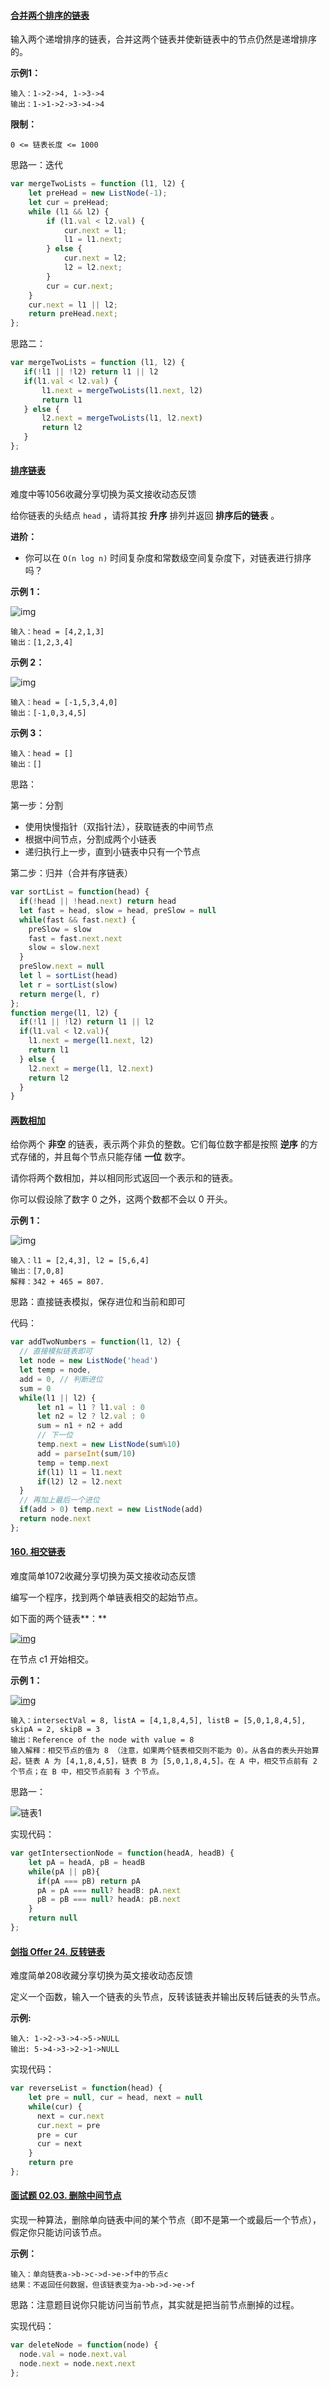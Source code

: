 #### [ 合并两个排序的链表](https://leetcode-cn.com/problems/he-bing-liang-ge-pai-xu-de-lian-biao-lcof/)

输入两个递增排序的链表，合并这两个链表并使新链表中的节点仍然是递增排序的。

**示例1：**

```
输入：1->2->4, 1->3->4
输出：1->1->2->3->4->4
```

**限制：**

```
0 <= 链表长度 <= 1000
```

思路一：迭代

```js
var mergeTwoLists = function (l1, l2) {
    let preHead = new ListNode(-1);
    let cur = preHead;
    while (l1 && l2) {
        if (l1.val < l2.val) {
            cur.next = l1;
            l1 = l1.next;
        } else {
            cur.next = l2;
            l2 = l2.next;
        }
        cur = cur.next;
    }
    cur.next = l1 || l2;
    return preHead.next;
};
```

思路二：

```js
var mergeTwoLists = function (l1, l2) {
   if(!l1 || !l2) return l1 || l2
   if(l1.val < l2.val) {
       l1.next = mergeTwoLists(l1.next, l2)
       return l1
   } else {
       l2.next = mergeTwoLists(l1, l2.next)
       return l2
   }
};
```

#### [排序链表](https://leetcode-cn.com/problems/sort-list/)

难度中等1056收藏分享切换为英文接收动态反馈

给你链表的头结点 `head` ，请将其按 **升序** 排列并返回 **排序后的链表** 。

**进阶：**

- 你可以在 `O(n log n)` 时间复杂度和常数级空间复杂度下，对链表进行排序吗？

 

**示例 1：**

![img](https://assets.leetcode.com/uploads/2020/09/14/sort_list_1.jpg)

```
输入：head = [4,2,1,3]
输出：[1,2,3,4]
```

**示例 2：**

![img](https://assets.leetcode.com/uploads/2020/09/14/sort_list_2.jpg)

```
输入：head = [-1,5,3,4,0]
输出：[-1,0,3,4,5]
```

**示例 3：**

```
输入：head = []
输出：[]
```

思路：

 第一步：分割 

- 使用快慢指针（双指针法），获取链表的中间节点
- 根据中间节点，分割成两个小链表
- 递归执行上一步，直到小链表中只有一个节点

 第二步：归并（合并有序链表） 

```js
var sortList = function(head) {
  if(!head || !head.next) return head
  let fast = head, slow = head, preSlow = null
  while(fast && fast.next) {
    preSlow = slow
    fast = fast.next.next
    slow = slow.next
  }
  preSlow.next = null
  let l = sortList(head)
  let r = sortList(slow)
  return merge(l, r)
};
function merge(l1, l2) {
  if(!l1 || !l2) return l1 || l2
  if(l1.val < l2.val){
    l1.next = merge(l1.next, l2)
    return l1
  } else {
    l2.next = merge(l1, l2.next)
    return l2
  }
}
```

#### [两数相加](https://leetcode-cn.com/problems/add-two-numbers/)

给你两个 **非空** 的链表，表示两个非负的整数。它们每位数字都是按照 **逆序** 的方式存储的，并且每个节点只能存储 **一位** 数字。

请你将两个数相加，并以相同形式返回一个表示和的链表。

你可以假设除了数字 0 之外，这两个数都不会以 0 开头。

 

**示例 1：**

![img](https://assets.leetcode-cn.com/aliyun-lc-upload/uploads/2021/01/02/addtwonumber1.jpg)

```
输入：l1 = [2,4,3], l2 = [5,6,4]
输出：[7,0,8]
解释：342 + 465 = 807.
```

思路：直接链表模拟，保存进位和当前和即可

代码：

```js
var addTwoNumbers = function(l1, l2) {
  // 直接模拟链表即可
  let node = new ListNode('head')
  let temp = node,
  add = 0, // 判断进位
  sum = 0
  while(l1 || l2) {
      let n1 = l1 ? l1.val : 0
      let n2 = l2 ? l2.val : 0
      sum = n1 + n2 + add
      // 下一位
      temp.next = new ListNode(sum%10)
      add = parseInt(sum/10)
      temp = temp.next
      if(l1) l1 = l1.next
      if(l2) l2 = l2.next
  }
  // 再加上最后一个进位
  if(add > 0) temp.next = new ListNode(add)
  return node.next
};
```

#### [160. 相交链表](https://leetcode-cn.com/problems/intersection-of-two-linked-lists/)

难度简单1072收藏分享切换为英文接收动态反馈

编写一个程序，找到两个单链表相交的起始节点。

如下面的两个链表**：**

[![img](https://assets.leetcode-cn.com/aliyun-lc-upload/uploads/2018/12/14/160_statement.png)](https://assets.leetcode-cn.com/aliyun-lc-upload/uploads/2018/12/14/160_statement.png)

在节点 c1 开始相交。

 

**示例 1：**

[![img](https://assets.leetcode-cn.com/aliyun-lc-upload/uploads/2018/12/14/160_example_1.png)](https://assets.leetcode.com/uploads/2018/12/13/160_example_1.png)

```
输入：intersectVal = 8, listA = [4,1,8,4,5], listB = [5,0,1,8,4,5], skipA = 2, skipB = 3
输出：Reference of the node with value = 8
输入解释：相交节点的值为 8 （注意，如果两个链表相交则不能为 0）。从各自的表头开始算起，链表 A 为 [4,1,8,4,5]，链表 B 为 [5,0,1,8,4,5]。在 A 中，相交节点前有 2 个节点；在 B 中，相交节点前有 3 个节点。
```

 思路一：

![链表1](./链表1.png)

实现代码：

```js
var getIntersectionNode = function(headA, headB) {
    let pA = headA, pB = headB
    while(pA || pB){
      if(pA === pB) return pA
      pA = pA === null? headB: pA.next
      pB = pB === null? headA: pB.next
    }
    return null
};
```

#### [剑指 Offer 24. 反转链表](https://leetcode-cn.com/problems/fan-zhuan-lian-biao-lcof/)

难度简单208收藏分享切换为英文接收动态反馈

定义一个函数，输入一个链表的头节点，反转该链表并输出反转后链表的头节点。



**示例:**

```
输入: 1->2->3->4->5->NULL
输出: 5->4->3->2->1->NULL
```

 实现代码：

````js
var reverseList = function(head) {
    let pre = null, cur = head, next = null
    while(cur) {
      next = cur.next
      cur.next = pre
      pre = cur
      cur = next
    }
    return pre
};
````

#### [面试题 02.03. 删除中间节点](https://leetcode-cn.com/problems/delete-middle-node-lcci/)

实现一种算法，删除单向链表中间的某个节点（即不是第一个或最后一个节点），假定你只能访问该节点。

**示例：**

```
输入：单向链表a->b->c->d->e->f中的节点c
结果：不返回任何数据，但该链表变为a->b->d->e->f
```

思路：注意题目说你只能访问当前节点，其实就是把当前节点删掉的过程。

实现代码：

```js
var deleteNode = function(node) {
  node.val = node.next.val
  node.next = node.next.next
};
```


